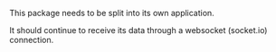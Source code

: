 This package needs to be split into its own application.

It should continue to receive its data through a websocket (socket.io) connection.